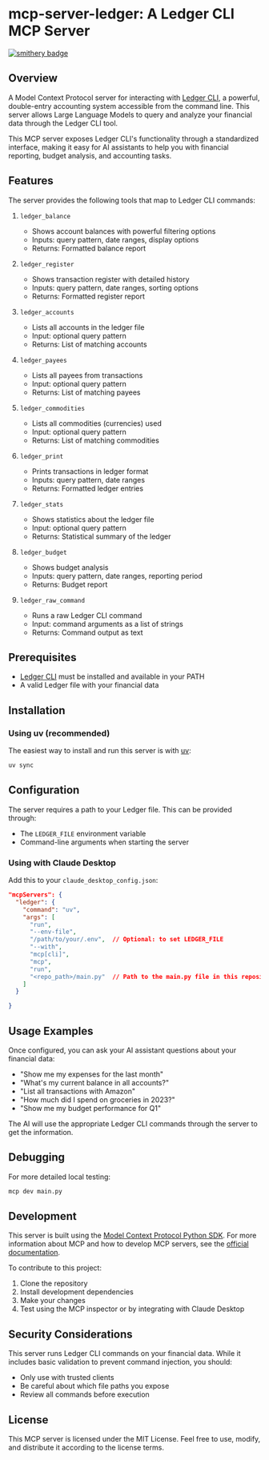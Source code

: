 # mcp-server-ledger: A Ledger CLI MCP Server

[![smithery badge](https://smithery.ai/badge/@minhyeoky/mcp-ledger)](https://smithery.ai/server/@minhyeoky/mcp-ledger)

## Overview

A Model Context Protocol server for interacting with [Ledger CLI](https://www.ledger-cli.org/), a powerful, double-entry accounting system accessible from the command line. This server allows Large Language Models to query and analyze your financial data through the Ledger CLI tool.

This MCP server exposes Ledger CLI's functionality through a standardized interface, making it easy for AI assistants to help you with financial reporting, budget analysis, and accounting tasks.

## Features

The server provides the following tools that map to Ledger CLI commands:

1. `ledger_balance`
   - Shows account balances with powerful filtering options
   - Inputs: query pattern, date ranges, display options
   - Returns: Formatted balance report

2. `ledger_register`
   - Shows transaction register with detailed history
   - Inputs: query pattern, date ranges, sorting options
   - Returns: Formatted register report

3. `ledger_accounts`
   - Lists all accounts in the ledger file
   - Input: optional query pattern
   - Returns: List of matching accounts

4. `ledger_payees`
   - Lists all payees from transactions
   - Input: optional query pattern
   - Returns: List of matching payees

5. `ledger_commodities`
   - Lists all commodities (currencies) used
   - Input: optional query pattern
   - Returns: List of matching commodities

6. `ledger_print`
   - Prints transactions in ledger format
   - Inputs: query pattern, date ranges
   - Returns: Formatted ledger entries

7. `ledger_stats`
   - Shows statistics about the ledger file
   - Input: optional query pattern
   - Returns: Statistical summary of the ledger

8. `ledger_budget`
   - Shows budget analysis
   - Inputs: query pattern, date ranges, reporting period
   - Returns: Budget report

9. `ledger_raw_command`
   - Runs a raw Ledger CLI command
   - Input: command arguments as a list of strings
   - Returns: Command output as text

## Prerequisites

- [Ledger CLI](https://www.ledger-cli.org/) must be installed and available in your PATH
- A valid Ledger file with your financial data

## Installation

### Using uv (recommended)

The easiest way to install and run this server is with [uv](https://docs.astral.sh/uv/):

```bash
uv sync
```

## Configuration

The server requires a path to your Ledger file. This can be provided through:

- The `LEDGER_FILE` environment variable
- Command-line arguments when starting the server

### Using with Claude Desktop

Add this to your `claude_desktop_config.json`:

```json
"mcpServers": {
  "ledger": {
    "command": "uv",
    "args": [
      "run",
      "--env-file",
      "/path/to/your/.env",  // Optional: to set LEDGER_FILE
      "--with",
      "mcp[cli]",
      "mcp",
      "run",
      "<repo_path>/main.py"  // Path to the main.py file in this repository
    ]
  }

}
```

## Usage Examples

Once configured, you can ask your AI assistant questions about your financial data:

- "Show me my expenses for the last month"
- "What's my current balance in all accounts?"
- "List all transactions with Amazon"
- "How much did I spend on groceries in 2023?"
- "Show me my budget performance for Q1"

The AI will use the appropriate Ledger CLI commands through the server to get the information.

## Debugging

For more detailed local testing:

```bash
mcp dev main.py
```

## Development

This server is built using the [Model Context Protocol Python SDK](https://github.com/modelcontextprotocol/python-sdk). For more information about MCP and how to develop MCP servers, see the [official documentation](https://modelcontextprotocol.io).

To contribute to this project:

1. Clone the repository
2. Install development dependencies
3. Make your changes
4. Test using the MCP inspector or by integrating with Claude Desktop

## Security Considerations

This server runs Ledger CLI commands on your financial data. While it includes basic validation to prevent command injection, you should:

- Only use with trusted clients
- Be careful about which file paths you expose
- Review all commands before execution

## License

This MCP server is licensed under the MIT License. Feel free to use, modify, and distribute it according to the license terms.
